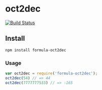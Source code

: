 # oct2dec

[![Build Status](https://travis-ci.org/FormulaPages/oct2dec.svg?branch=master)](https://travis-ci.org/FormulaPages/oct2dec)


## Install

```sh
npm install formula-oct2dec
```

### Usage

```js
var oct2dec = require('formula-oct2dec');
oct2dec(54) // => 44
oct2dec(7777777533) // => -165
```
